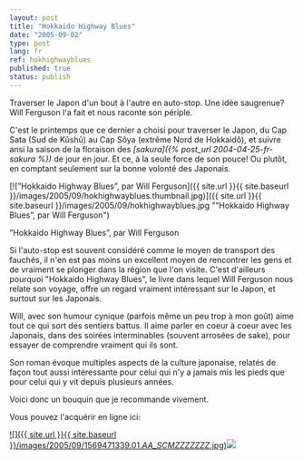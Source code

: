 ```yaml
---
layout: post
title: "Hokkaido Highway Blues"
date: "2005-09-02"
type: post
lang: fr
ref: hokhighwayblues
published: true
status: publish
---
```




Traverser le Japon d'un bout à l'autre en auto-stop. Une idée saugrenue? Will Ferguson l'a fait et nous raconte son périple.

 

C'est le printemps que ce dernier a choisi pour traverser le Japon, du Cap Sata (Sud de Kûshû) au Cap Sôya (extrême Nord de Hokkaidô), et suivre ansi la saison de la floraison des _[sakura]({% post_url 2004-04-25-fr-sakura %})_ de jour en jour. Et ce, à la seule force de son pouce! Ou plutôt, en comptant seulement sur la bonne volonté des Japonais.

[![”Hokkaido Highway Blues”, par Will Ferguson]({{ site.url }}{{ site.baseurl }}/images/2005/09/hokhighwayblues.thumbnail.jpg)]({{ site.url }}{{ site.baseurl }}/images/2005/09/hokhighwayblues.jpg "”Hokkaido Highway Blues”, par Will Ferguson")

”Hokkaido Highway Blues”, par Will Ferguson

Si l'auto-stop est souvent considéré comme le moyen de transport des fauchés, il n'en est pas moins un excellent moyen de rencontrer les gens et de vraiment se plonger dans la région que l'on visite. C'est d'ailleurs pourquoi "Hokkaido Highway Blues", le livre dans lequel Will Ferguson nous relate son voyage, offre un regard vraiment intéressant sur le Japon, et surtout sur les Japonais.

Will, avec son humour cynique (parfois même un peu trop à mon goût) aime tout ce qui sort des sentiers battus. Il aime parler en coeur à coeur avec les Japonais, dans des soirées interminables (souvent arrosées de sake), pour essayer de comprendre vraiment qui ils sont.

Son roman évoque multiples aspects de la culture japonaise, relatés de façon tout aussi intéressante pour celui qui n'y a jamais mis les pieds que pour celui qui y vit depuis plusieurs années.

Voici donc un bouquin que je recommande vivement.

Vous pouvez l'acquérir en ligne ici:

[![]({{ site.url }}{{ site.baseurl }}/images/2005/09/1569471339.01._AA_SCMZZZZZZZ_.jpg)](http://www.amazon.com/gp/product/1569471339?ie=UTF8&tag=japonophile-20&linkCode=as2&camp=1789&creative=9325&creativeASIN=1569471339)![](http://www.assoc-amazon.com/e/ir?t=japonophile-20&l=as2&o=1&a=1569471339)


